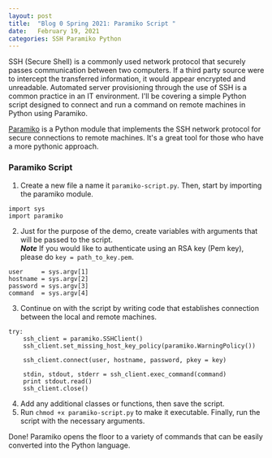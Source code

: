 ```yaml
---
layout: post
title:  "Blog 0 Spring 2021: Paramiko Script "
date:   February 19, 2021
categories: SSH Paramiko Python
---
```


SSH (Secure Shell) is a commonly used network protocol that securely passes communication between two computers. If a third party source were to intercept the transferred information, it would appear encrypted and unreadable. Automated server provisioning through the use of SSH is a common practice in an IT environment. I'll be covering a simple Python script designed to connect and run a command on remote machines in Python using Paramiko.

[Paramiko][paramiko-site] is a Python module that implements the SSH network protocol for secure connections to remote machines. It's a great tool for those who have a more pythonic approach.

<h3>Paramiko Script</h3>

1. Create a new file a name it `paramiko-script.py`. Then, start by importing the paramiko module.<br>
```
import sys
import paramiko
```
2. Just for the purpose of the demo, create variables with arguments that will be passed to the script.<br>
***Note*** If you would like to authenticate using an RSA key (Pem key), please do `key = path_to_key.pem`. <br>
```
user     = sys.argv[1]
hostname = sys.argv[2]
password = sys.argv[3]
command  = sys.argv[4]
```
3. Continue on with the script by writing code that establishes connection between the local and remote machines.
```
try:
    ssh_client = paramiko.SSHClient()
    ssh_client.set_missing_host_key_policy(paramiko.WarningPolicy())

    ssh_client.connect(user, hostname, password, pkey = key)

    stdin, stdout, stderr = ssh_client.exec_command(command)
    print stdout.read()
    ssh_client.close()
```
4. Add any additional classes or functions, then save the script. <br>
5. Run `chmod +x paramiko-script.py` to make it executable. Finally, run the script with the necessary arguments. <br>

Done! Paramiko opens the floor to a variety of commands that can be easily converted into the Python language.

[paramiko-site]: https://www.paramiko.org/